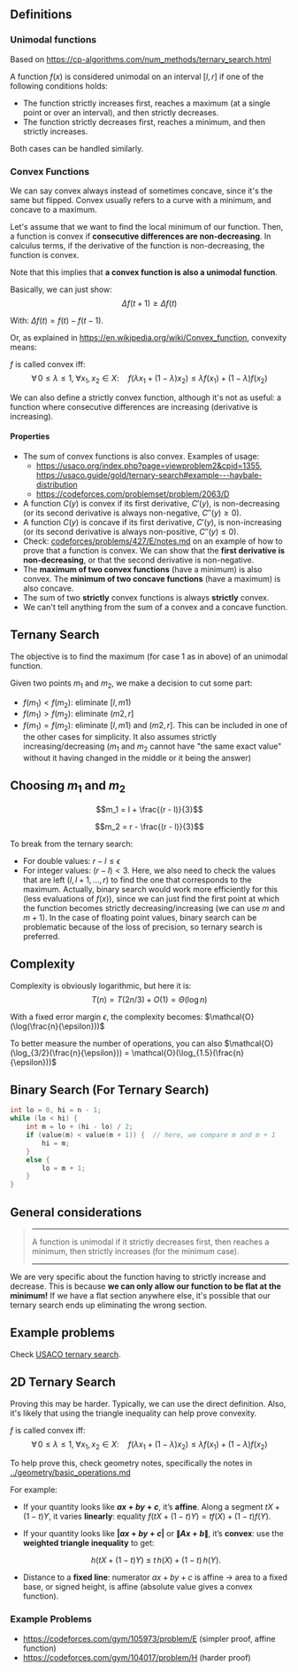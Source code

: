 ## Definitions
### Unimodal functions
Based on https://cp-algorithms.com/num_methods/ternary_search.html

A function $f(x)$ is considered unimodal on an interval $[l, r]$ if one of the following conditions holds:
- The function strictly increases first, reaches a maximum (at a single point or over an interval), and then strictly decreases.
- The function strictly decreases first, reaches a minimum, and then strictly increases.

Both cases can be handled similarly.

### Convex Functions
We can say convex always instead of sometimes concave, since it's the same but flipped. Convex usually refers to a curve with a minimum, and concave to a maximum.

Let's assume that we want to find the local minimum of our function. Then, a function is convex if **consecutive differences are non-decreasing**. In calculus terms, if the derivative of the function is non-decreasing, the function is convex.

Note that this implies that **a convex function is also a unimodal function**.

Basically, we can just show: $$\Delta{f(t + 1)} \ge \Delta{f(t)}$$

With: $\Delta{f(t)} = f(t) - f(t-1)$.


Or, as explained in https://en.wikipedia.org/wiki/Convex_function, convexity means:

$f$ is called convex iff:
$$
\forall \, 0 \leq \lambda \leq 1, \; \forall x_{1}, x_{2} \in X: \quad f(\lambda x_{1} + (1-\lambda)x_{2}) \leq \lambda f(x_{1}) + (1-\lambda) f(x_{2})
$$

We can also define a strictly convex function, although it's not as useful: a function where consecutive differences are increasing (derivative is increasing).

#### Properties
- The sum of convex functions is also convex. Examples of usage:
    * https://usaco.org/index.php?page=viewproblem2&cpid=1355, https://usaco.guide/gold/ternary-search#example---haybale-distribution
    * https://codeforces.com/problemset/problem/2063/D
- A function $C(y)$ is convex if its first derivative, $C'(y)$, is non-decreasing (or its second derivative is always non-negative, $C''(y) \ge 0$).
- A function $C(y)$ is concave if its first derivative, $C'(y)$, is non-increasing (or its second derivative is always non-positive, $C''(y) \le 0$).
- Check: [codeforces/problems/427/E/notes.md](../../codeforces/problems/427/E/notes.md) on an example of how to prove that a function is convex. We can show that the **first derivative is non-decreasing**, or that the second derivative is non-negative.
- The **maximum of two convex functions** (have a minimum) is also convex. The **minimum of two concave functions** (have a maximum) is also concave.
- The sum of two **strictly** convex functions is always **strictly** convex.
- We can't tell anything from the sum of a convex and a concave function.

## Ternany Search
The objective is to find the maximum (for case 1 as in above) of an unimodal function.

Given two points $m_1$ and $m_2$, we make a decision to cut some part:
- $f(m_1) < f(m_2)$: eliminate $[l,m1)$
- $f(m_1) > f(m_2)$: eliminate $(m2, r]$
- $f(m_1) = f(m_2)$: eliminate $[l,m1)$ and $(m2, r]$. This can be included in one of the other cases for simplicity. It also assumes strictly increasing/decreasing ($m_1$ and $m_2$ cannot have "the same exact value" without it having changed in the middle or it being the answer)

## Choosing $m_1$ and $m_2$
$$m_1 = l + \frac{(r - l)}{3}$$

$$m_2 = r - \frac{(r - l)}{3}$$


To break from the ternary search:

- For double values: $r - l \le \epsilon$
- For integer values: $(r - l) < 3$. Here, we also need to check the values that are left $(l, l + 1, \dots, r)$ to find the one that corresponds to the maximum. Actually, binary search would work more efficiently for this (less evaluations of $f(x)$), since we can just find the first point at which the function becomes strictly decreasing/increasing (we can use $m$ and $m + 1$). In the case of floating point values, binary search can be problematic because of the loss of precision, so ternary search is preferred.

## Complexity
Complexity is obviously logarithmic, but here it is:
$$T(n) = T({2n}/{3}) + O(1) = \Theta(\log n)$$

With a fixed error margin $\epsilon$, the complexity becomes:
$\mathcal{O}(\log(\frac{n}{\epsilon}))$

To better measure the number of operations, you can also 
$\mathcal{O}(\log_{3/2}(\frac{n}{\epsilon})) = \mathcal{O}(\log_{1.5}(\frac{n}{\epsilon}))$

## Binary Search (For Ternary Search)
```cpp
int lo = 0, hi = n - 1;
while (lo < hi) {
    int m = lo + (hi - lo) / 2;
    if (value(m) < value(m + 1)) {  // here, we compare m and m + 1
        hi = m;
    }
    else {
        lo = m + 1;
    }
}
```

## General considerations
>---
> A function is unimodal if it strictly decreases first, then reaches a minimum, then strictly increases (for the minimum case).
>
>---

We are very specific about the function having to strictly increase and decrease. This is because **we can only allow our function to be flat at the minimum!** If we have a flat section anywhere else, it's possible that our ternary search ends up eliminating the wrong section.


## Example problems
Check [USACO ternary search](https://usaco.guide/gold/ternary-search).


## 2D Ternary Search
Proving this may be harder. Typically, we can use the direct definition. Also, it's likely that using the triangle inequality can help prove convexity.

$f$ is called convex iff:
$$
\forall \, 0 \leq \lambda \leq 1, \; \forall x_{1}, x_{2} \in X: \quad f(\lambda x_{1} + (1-\lambda)x_{2}) \leq \lambda f(x_{1}) + (1-\lambda) f(x_{2})
$$

To help prove this, check geometry notes, specifically the notes in [../geometry/basic_operations.md](../geometry/basic_operations.md)

For example:
* If your quantity looks like **$ax+by+c$**, it’s **affine**. Along a segment $tX+(1-t)Y$, it varies **linearly**: equality $f(tX+(1-t)Y)=t f(X)+(1-t)f(Y)$.
* If your quantity looks like **$|ax+by+c|$** or **$\|A x+b\|$**, it’s **convex**: use the **weighted triangle inequality** to get:

  $$
  h(tX+(1-t)Y)\ \le\ t\,h(X)+(1-t)\,h(Y).
  $$
* Distance to a **fixed line**: numerator $ax+by+c$ is affine $\rightarrow$ area to a fixed base, or signed height, is affine (absolute value gives a convex function).

### Example Problems
- https://codeforces.com/gym/105973/problem/E (simpler proof, affine function)
- https://codeforces.com/gym/104017/problem/H (harder proof)
